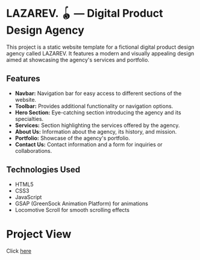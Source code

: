 # LAZAREV. 🪀 — Digital Product Design Agency

This project is a static website template for a fictional digital product design agency called LAZAREV. It features a modern and visually appealing design aimed at showcasing the agency's services and portfolio.

## Features
- **Navbar:** Navigation bar for easy access to different sections of the website.
- **Toolbar:** Provides additional functionality or navigation options.
- **Hero Section:** Eye-catching section introducing the agency and its specialties.
- **Services:** Section highlighting the services offered by the agency.
- **About Us:** Information about the agency, its history, and mission.
- **Portfolio:** Showcase of the agency's portfolio.
- **Contact Us:** Contact information and a form for inquiries or collaborations.

## Technologies Used
- HTML5
- CSS3
- JavaScript
- GSAP (GreenSock Animation Platform) for animations
- Locomotive Scroll for smooth scrolling effects

# Project View 
Click [here](https://cerulean-otter-b6dee7.netlify.app/)
